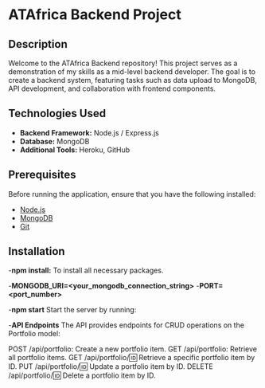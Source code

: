 # ATAfrica Backend Project

## Description

Welcome to the ATAfrica Backend repository! This project serves as a demonstration of my skills as a mid-level backend developer. 
The goal is to create a backend system, featuring tasks such as data upload to MongoDB, API development, and collaboration with frontend components.

## Technologies Used

- **Backend Framework:** Node.js / Express.js
- **Database:** MongoDB
- **Additional Tools:** Heroku, GitHub

## Prerequisites

Before running the application, ensure that you have the following installed:

- [Node.js](https://nodejs.org/)
- [MongoDB](https://www.mongodb.com/try/download/community)
- [Git](https://git-scm.com/)

## Installation

-**npm install:** To install all necessary packages.

-**MONGODB_URI=<your_mongodb_connection_string>**
-**PORT=<port_number>**

-**npm start** Start the server by running:

-**API Endpoints** The API provides endpoints for CRUD operations on the Portfolio model:

POST /api/portfolio: Create a new portfolio item.
GET /api/portfolio: Retrieve all portfolio items.
GET /api/portfolio/:id: Retrieve a specific portfolio item by ID.
PUT /api/portfolio/:id: Update a portfolio item by ID.
DELETE /api/portfolio/:id: Delete a portfolio item by ID.

